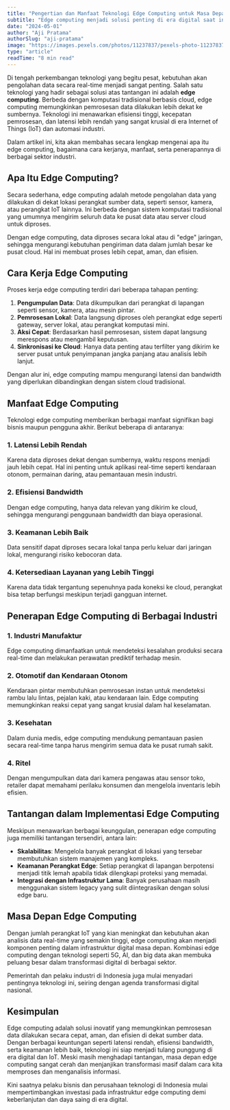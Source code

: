 ```yaml
---
title: "Pengertian dan Manfaat Teknologi Edge Computing untuk Masa Depan Digital"
subtitle: "Edge computing menjadi solusi penting di era digital saat ini, memungkinkan proses data lebih cepat dan efisien. Cari tahu cara kerja, manfaat, dan penerapannya dalam berbagai industri."
date: "2024-05-01"
author: "Aji Pratama"
authorSlug: "aji-pratama"
image: "https://images.pexels.com/photos/11237837/pexels-photo-11237837.jpeg?auto=compress&cs=tinysrgb&w=800&h=400&fit=crop"
type: "article"
readTime: "8 min read"
---
```


Di tengah perkembangan teknologi yang begitu pesat, kebutuhan akan pengolahan data secara real-time menjadi sangat penting. Salah satu teknologi yang hadir sebagai solusi atas tantangan ini adalah **edge computing**. Berbeda dengan komputasi tradisional berbasis cloud, edge computing memungkinkan pemrosesan data dilakukan lebih dekat ke sumbernya. Teknologi ini menawarkan efisiensi tinggi, kecepatan pemrosesan, dan latensi lebih rendah yang sangat krusial di era Internet of Things (IoT) dan automasi industri.

Dalam artikel ini, kita akan membahas secara lengkap mengenai apa itu edge computing, bagaimana cara kerjanya, manfaat, serta penerapannya di berbagai sektor industri.

## Apa Itu Edge Computing?

Secara sederhana, edge computing adalah metode pengolahan data yang dilakukan di dekat lokasi perangkat sumber data, seperti sensor, kamera, atau perangkat IoT lainnya. Ini berbeda dengan sistem komputasi tradisional yang umumnya mengirim seluruh data ke pusat data atau server cloud untuk diproses.

Dengan edge computing, data diproses secara lokal atau di "edge" jaringan, sehingga mengurangi kebutuhan pengiriman data dalam jumlah besar ke pusat cloud. Hal ini membuat proses lebih cepat, aman, dan efisien.

## Cara Kerja Edge Computing

Proses kerja edge computing terdiri dari beberapa tahapan penting:

1. **Pengumpulan Data**: Data dikumpulkan dari perangkat di lapangan seperti sensor, kamera, atau mesin pintar.
2. **Pemrosesan Lokal**: Data langsung diproses oleh perangkat edge seperti gateway, server lokal, atau perangkat komputasi mini.
3. **Aksi Cepat**: Berdasarkan hasil pemrosesan, sistem dapat langsung merespons atau mengambil keputusan.
4. **Sinkronisasi ke Cloud**: Hanya data penting atau terfilter yang dikirim ke server pusat untuk penyimpanan jangka panjang atau analisis lebih lanjut.

Dengan alur ini, edge computing mampu mengurangi latensi dan bandwidth yang diperlukan dibandingkan dengan sistem cloud tradisional.

## Manfaat Edge Computing

Teknologi edge computing memberikan berbagai manfaat signifikan bagi bisnis maupun pengguna akhir. Berikut beberapa di antaranya:

### 1. Latensi Lebih Rendah
Karena data diproses dekat dengan sumbernya, waktu respons menjadi jauh lebih cepat. Hal ini penting untuk aplikasi real-time seperti kendaraan otonom, permainan daring, atau pemantauan mesin industri.

### 2. Efisiensi Bandwidth
Dengan edge computing, hanya data relevan yang dikirim ke cloud, sehingga mengurangi penggunaan bandwidth dan biaya operasional.

### 3. Keamanan Lebih Baik
Data sensitif dapat diproses secara lokal tanpa perlu keluar dari jaringan lokal, mengurangi risiko kebocoran data.

### 4. Ketersediaan Layanan yang Lebih Tinggi
Karena data tidak tergantung sepenuhnya pada koneksi ke cloud, perangkat bisa tetap berfungsi meskipun terjadi gangguan internet.

## Penerapan Edge Computing di Berbagai Industri

### 1. Industri Manufaktur
Edge computing dimanfaatkan untuk mendeteksi kesalahan produksi secara real-time dan melakukan perawatan prediktif terhadap mesin.

### 2. Otomotif dan Kendaraan Otonom
Kendaraan pintar membutuhkan pemrosesan instan untuk mendeteksi rambu lalu lintas, pejalan kaki, atau kendaraan lain. Edge computing memungkinkan reaksi cepat yang sangat krusial dalam hal keselamatan.

### 3. Kesehatan
Dalam dunia medis, edge computing mendukung pemantauan pasien secara real-time tanpa harus mengirim semua data ke pusat rumah sakit.

### 4. Ritel
Dengan mengumpulkan data dari kamera pengawas atau sensor toko, retailer dapat memahami perilaku konsumen dan mengelola inventaris lebih efisien.

## Tantangan dalam Implementasi Edge Computing

Meskipun menawarkan berbagai keunggulan, penerapan edge computing juga memiliki tantangan tersendiri, antara lain:

- **Skalabilitas**: Mengelola banyak perangkat di lokasi yang tersebar membutuhkan sistem manajemen yang kompleks.
- **Keamanan Perangkat Edge**: Setiap perangkat di lapangan berpotensi menjadi titik lemah apabila tidak dilengkapi proteksi yang memadai.
- **Integrasi dengan Infrastruktur Lama**: Banyak perusahaan masih menggunakan sistem legacy yang sulit diintegrasikan dengan solusi edge baru.

## Masa Depan Edge Computing

Dengan jumlah perangkat IoT yang kian meningkat dan kebutuhan akan analisis data real-time yang semakin tinggi, edge computing akan menjadi komponen penting dalam infrastruktur digital masa depan. Kombinasi edge computing dengan teknologi seperti 5G, AI, dan big data akan membuka peluang besar dalam transformasi digital di berbagai sektor.

Pemerintah dan pelaku industri di Indonesia juga mulai menyadari pentingnya teknologi ini, seiring dengan agenda transformasi digital nasional.

## Kesimpulan

Edge computing adalah solusi inovatif yang memungkinkan pemrosesan data dilakukan secara cepat, aman, dan efisien di dekat sumber data. Dengan berbagai keuntungan seperti latensi rendah, efisiensi bandwidth, serta keamanan lebih baik, teknologi ini siap menjadi tulang punggung di era digital dan IoT. Meski masih menghadapi tantangan, masa depan edge computing sangat cerah dan menjanjikan transformasi masif dalam cara kita memproses dan menganalisis informasi.

Kini saatnya pelaku bisnis dan perusahaan teknologi di Indonesia mulai mempertimbangkan investasi pada infrastruktur edge computing demi keberlanjutan dan daya saing di era digital.
